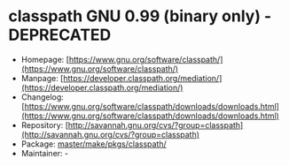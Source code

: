 # classpath GNU 0.99 (binary only) - DEPRECATED
 - Homepage: [https://www.gnu.org/software/classpath/](https://www.gnu.org/software/classpath/)
 - Manpage: [https://developer.classpath.org/mediation/](https://developer.classpath.org/mediation/)
 - Changelog: [https://www.gnu.org/software/classpath/downloads/downloads.html](https://www.gnu.org/software/classpath/downloads/downloads.html)
 - Repository: [http://savannah.gnu.org/cvs/?group=classpath](http://savannah.gnu.org/cvs/?group=classpath)
 - Package: [master/make/pkgs/classpath/](https://github.com/Freetz-NG/freetz-ng/tree/master/make/pkgs/classpath/)
 - Maintainer: -

